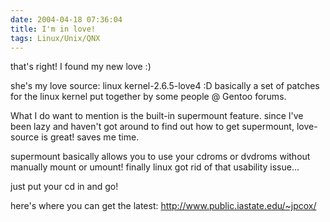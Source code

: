 ```yaml
---
date: 2004-04-18 07:36:04
title: I'm in love!
tags: Linux/Unix/QNX
---
```


that's right! I found my new love :)

she's my love source: linux kernel-2.6.5-love4 :D
basically a set of patches for the linux kernel put together by some people @ Gentoo forums.

What I do want to mention is the built-in supermount feature.
since I've been lazy and haven't got around to find out how to get supermount, love-source is great!
saves me time.

supermount basically allows you to use your cdroms or dvdroms without manually mount or umount!
finally linux got rid of that usability issue...

just put your cd in and go!

here's where you can get the latest:
http://www.public.iastate.edu/~jpcox/
